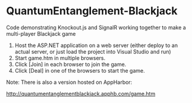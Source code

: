 QuantumEntanglement-Blackjack
=============================

Code demonstrating Knockout.js and SignalR working together to make a multi-player Blackjack game

1. Host the ASP.NET application on a web server (either deploy to an actual server, or just load the project into Visual Studio and run)
2. Start game.htm in multiple browsers.
3. Click [Join] in each browser to join the game.
4. Click [Deal] in one of the browsers to start the game.

Note: There is also a version hosted on AppHarbor:

http://quantumentanglementblackjack.apphb.com/game.htm

